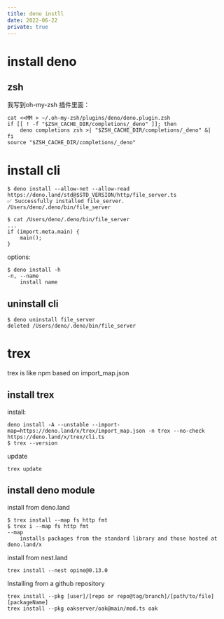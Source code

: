 ```yaml
---
title: deno instll
date: 2022-06-22
private: true
---
```


# install deno
## zsh
我写到oh-my-zsh 插件里面：

    cat <<MM > ~/.oh-my-zsh/plugins/deno/deno.plugin.zsh
    if [[ ! -f "$ZSH_CACHE_DIR/completions/_deno" ]]; then
        deno completions zsh >| "$ZSH_CACHE_DIR/completions/_deno" &|
    fi
    source "$ZSH_CACHE_DIR/completions/_deno" 


# install cli

    $ deno install --allow-net --allow-read https://deno.land/std@$STD_VERSION/http/file_server.ts
    ✅ Successfully installed file_server.
    /Users/deno/.deno/bin/file_server

    $ cat /Users/deno/.deno/bin/file_server
    ...
    if (import.meta.main) {
        main();
    }

options:

    $ deno install -h
    -n, --name 
        install name

## uninstall cli
    $ deno uninstall file_server
    deleted /Users/deno/.deno/bin/file_server

# trex
trex is like npm based on import_map.json
## install trex
install:

    deno install -A --unstable --import-map=https://deno.land/x/trex/import_map.json -n trex --no-check https://deno.land/x/trex/cli.ts
    $ trex --version

update

    trex update

## install deno module
install from deno.land

    $ trex install --map fs http fmt
    $ trex i --map fs http fmt
    --map 
        installs packages from the standard library and those hosted at deno.land/x

install from nest.land

    trex install --nest opine@0.13.0

Installing from a github repository

    trex install --pkg [user]/[repo or repo@tag/branch]/[path/to/file] [packageName]
    trex install --pkg oakserver/oak@main/mod.ts oak